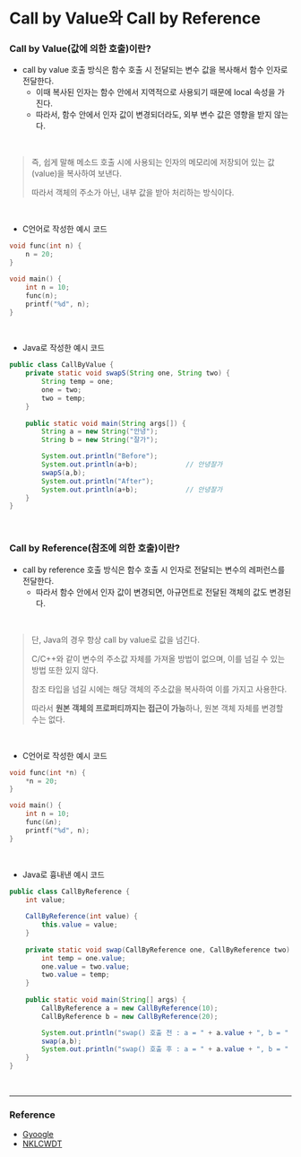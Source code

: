 # Call by Value와 Call by Reference

### Call by Value(값에 의한 호출)이란?
- call by value 호출 방식은 함수 호출 시 전달되는 변수 값을 복사해서 함수 인자로 전달한다.
  - 이때 복사된 인자는 함수 안에서 지역적으로 사용되기 때문에 local 속성을 가진다.
  - 따라서, 함수 안에서 인자 값이 변경되더라도, 외부 변수 값은 영향을 받지 않는다.

<br/>

> 즉, 쉽게 말해 메소드 호출 시에 사용되는 인자의 메모리에 저장되어 있는 값(value)을 복사하여 보낸다.
> 
> 따라서 객체의 주소가 아닌, 내부 값을 받아 처리하는 방식이다.


<br/>

- C언어로 작성한 예시 코드
```c
void func(int n) {
    n = 20;
}

void main() {
    int n = 10;
    func(n);
    printf("%d", n);
}
```

<br/>

- Java로 작성한 예시 코드
```java
public class CallByValue {
    private static void swapS(String one, String two) {
        String temp = one;
        one = two;
        two = temp;
    }
    
    public static void main(String args[]) {
        String a = new String("안녕");
        String b = new String("잘가");

        System.out.println("Before");
        System.out.println(a+b);            // 안녕잘가
        swapS(a,b);
        System.out.println("After");
        System.out.println(a+b);            // 안녕잘가
    }
}
```


<br/>

### Call by Reference(참조에 의한 호출)이란?
- call by reference 호출 방식은 함수 호출 시 인자로 전달되는 변수의 레퍼런스를 전달한다.
  - 따라서 함수 안에서 인자 값이 변경되면, 아규먼트로 전달된 객체의 값도 변경된다.

<br/>

> 단, Java의 경우 항상 call by value로 값을 넘긴다.
> 
> C/C++와 같이 변수의 주소값 자체를 가져올 방법이 없으며, 이를 넘길 수 있는 방법 또한 있지 않다.
>
> 참조 타입을 넘길 시에는 해당 객체의 주소값을 복사하여 이를 가지고 사용한다.
>
>따라서 **원본 객체의 프로퍼티까지는 접근이 가능**하나, 원본 객체 자체를 변경할 수는 없다.


<br/>

- C언어로 작성한 예시 코드
```C
void func(int *n) {
    *n = 20;
}

void main() {
    int n = 10;
    func(&n);
    printf("%d", n);
}
```

<br/>

- Java로 흉내낸 예시 코드
```Java
public class CallByReference {
    int value;
    
    CallByReference(int value) {
        this.value = value;
    }
    
    private static void swap(CallByReference one, CallByReference two) {
        int temp = one.value;
        one.value = two.value;
        two.value = temp;
    }
    
    public static void main(String[] args) {
        CallByReference a = new CallByReference(10);
        CallByReference b = new CallByReference(20);

        System.out.println("swap() 호출 전 : a = " + a.value + ", b = " + b.value);
        swap(a,b);
        System.out.println("swap() 호출 후 : a = " + a.value + ", b = " + b.value);
    }
}
```

<br/>

---
### Reference
- [Gyoogle](https://github.com/gyoogle/tech-interview-for-developer/blob/master/Language/%5Bjava%5D%20Call%20by%20value%EC%99%80%20Call%20by%20reference.md)
- [NKLCWDT](https://github.com/NKLCWDT/cs/blob/main/Java/call%20by%20value%2C%20call%20by%20reference.md)